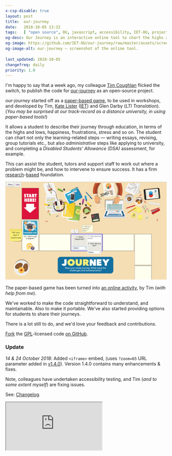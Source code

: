 ```yaml
---
x-csp-disable: true
layout: post
title:  our-journey
date:   2018-10-05 13:32
tags:   [ "open source", OU, javascript, accessibility, IET-OU, project ]
og-desc: Our Journey is an interactive online tool to chart the highs and lows of student journeys.
og-image: https://github.com/IET-OU/our-journey/raw/master/assets/screenshot-1.png
og-image-alt: our-journey — screenshot of the online tool.

last_updated: 2018-10-05
changefreq: daily
priority: 1.0
---
```


I'm happy to say that a week ago, my colleague [Tim Coughlan][tim] flicked the switch,
to publish the code for [our-journey][] as an open-source project.

_our-journey_ started off as a [paper-based game][download], to be used in workshops,
and developed by Tim, [Kate Lister][kate] ([IET][]) and Glen Darby (_LTI Translation_).
(_You may be surprised at our track-record as a distance university, in using paper-based tools!_)

It allows a student to describe their journey through education, in terms of the highs and lows,
happiness, frustrations, stress and so on.
The student can chart not only the learning-related steps — writing essays, revising, group tutorials etc.,
but also _administrative_ steps like applying to university, and completing a _Disabled Students' Allowance (DSA)_ assessment, for example.

This can assist the student, tutors and support staff to work out where a problem might be,
and how to intervene to ensure success.
It has a firm [research][oro]-[based][oro-2] foundation.
<!--([Coughlan & Lister, 2018][oro]; [Coughlan, Ullmann & Lister, 2017][oro-2])-->

[![Screenshot of the online tool][image]][our-journey]

The paper-based game has been turned into [an online activity][tool], by Tim (_with help from me_).

We've worked to make the code straightforward to understand, and maintainable.
Also to make it portable.
We've also started providing options for students to share their journeys.

There is a lot still to do, and we'd love your feedback and contributions.

[Fork][gh] the [GPL][]-licensed code [on GitHub][gh].

### Update

_14 & 24 October 2018_: Added `<iframe>` embed, (uses `?zoom=65` URL parameter added in [v1.4.0][log]).
Version 1.4.0 contains many enhancements & fixes.

Note, colleagues have undertaken accessibility testing, and Tim (_and to some extent myself_) are fixing issues.

See: [Changelog][log].

<iframe src="https://iet-ou.github.io/our-journey/tool/?zoom=65&embed=1&demo=1" allowfullscreen ></iframe>

<!-- [yt][] -->

[tim]: https://iet.open.ac.uk/people/tim.coughlan
[kate]: https://twitter.com/KateMarburg
[iet]: https://iet.open.ac.uk/
  "Institute of Educational Technology (IET), at The Open University."
[our-journey]: https://iet-ou.github.io/our-journey/ "our-journey"
[download]: https://iet-ou.github.io/our-journey/download.html "PDF downloads"
[tool]: https://iet-ou.github.io/our-journey/tool/?demo=1
[gh]: https://github.com/IET-OU/our-journey "'our-journey' on GitHub"
[gpl]: https://github.com/IET-OU/our-journey/blob/master/LICENSE.txt
  "GNU General Public License v3.0 [GPL-3.0+]"
[log]: https://github.com/IET-OU/our-journey/blob/master/docs/CHANGELOG.md
  "Changelog / release notes"

[oro]: https://oro.open.ac.uk/54760/
  "Paper: The accessibility of administrative processes: Assessing the impacts on students in higher education. Coughlan & Lister, 2018."
[oro-2]: https://oro.open.ac.uk/48991/
  "Paper: Understanding Accessibility as a Process through the Analysis of Feedback from Disabled Students. Coughlan, Ullmann & Lister, 2017."
[image]: https://github.com/IET-OU/our-journey/raw/master/assets/screenshot-1.png
[yt]: https://youtu.be/nbIWjdsZmm0?t=15643&t_end=17278&_EMBED_X_ME_ "OpenTEL Show & TEL Event - 6 Oct 2018 Day One (unlisted)"

[End]: //.
